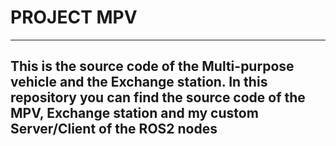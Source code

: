 # PROJECT MPV
---------------------------------------------------------------------------------------------------------------------------
This is the source code of the Multi-purpose vehicle and the Exchange station.
In this repository you can find the source code of the MPV, Exchange station and my custom Server/Client of the ROS2 nodes
---
